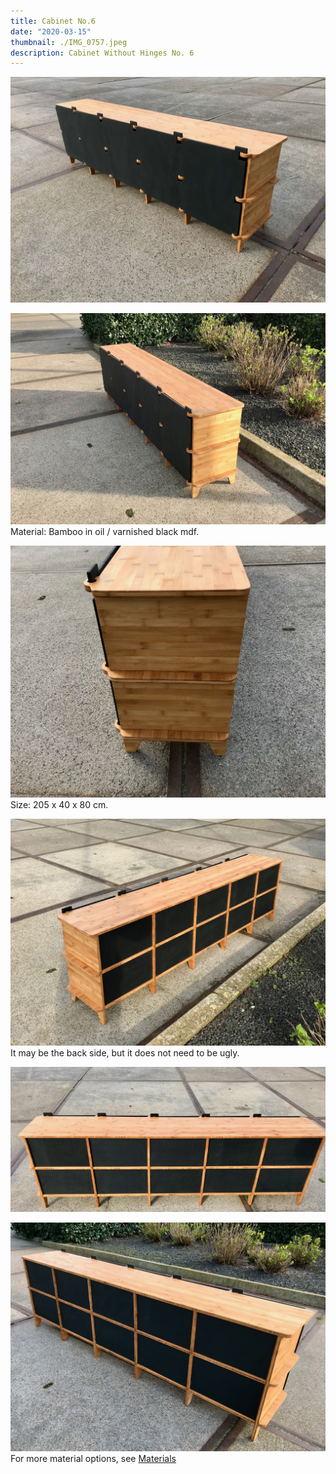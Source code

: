 ```yaml
---
title: Cabinet No.6
date: "2020-03-15"
thumbnail: ./IMG_0757.jpeg
description: Cabinet Without Hinges No. 6
---
```


<div class="kg-card kg-image-card kg-width-wide">

![CWH-6](./IMG_0756.jpeg)
</div>

<div class="kg-card kg-image-card kg-width-wide">

![CWH-6](./IMG_0741.jpeg)
Material: Bamboo in oil / varnished black mdf.
</div>



<div class="kg-card kg-image-card kg-width-wide">

![CWH-6](./IMG_0754.jpeg)
Size: 205 x 40 x 80 cm. 
</div>

<div class="kg-card kg-image-card kg-width-wide">

![CWH-6](./IMG_0744.jpeg)
It may be the back side, but it does not need to be ugly.
</div>

<div class="kg-card kg-image-card kg-width-wide">

![CWH-6](./IMG_0746.jpeg)
</div>

<div class="kg-card kg-image-card kg-width-wide">

![CWH-6](./IMG_0753.jpeg)
For more material options, see [Materials](http://amsterdamfurniturelab.nl/en/materials)
</div>



